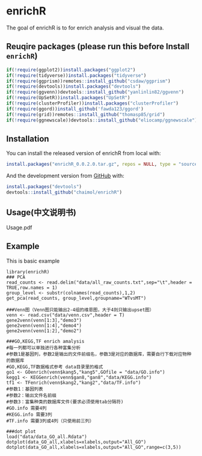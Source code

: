 
<!-- README.md is generated from README.Rmd. Please edit that file -->

# enrichR

<!-- badges: start -->
<!-- badges: end -->

The goal of enrichR is to for enrich analysis and visual the data.

## Reuqire packages (please run this before Install `enrichR`)

``` r
if(!require(ggplot2))install.packages("ggplot2")
if(!require(tidyverse))install.packages("tidyverse")
if(!require(ggprism))remotes::install_github("csdaw/ggprism")
if(!require(devtools))install.packages("devtools")
if(!require(ggvenn))devtools::install_github("yanlinlin82/ggvenn")
if(!require(UpSetR))install.packages("UpSetR")
if(!require(clusterProfiler))install.packages("clusterProfiler")
if(!require(ggord))install_github('fawda123/ggord')
if(!require(grid))remotes::install_github("thomasp85/grid")
if(!require(ggnewscale))devtools::install_github("eliocamp/ggnewscale")
```

## Installation

You can install the released version of enrichR from local with:

``` r
install.packages("enrichR_0.0.2.0.tar.gz", repos = NULL, type = "source")
```

And the development version from
[GitHub](https://github.com/chaimol/enrichR) with:

``` r
install.packages("devtools")
devtools::install_github("chaimol/enrichR")
```

## Usage(中文说明书)

Usage.pdf

## Example

This is basic example

    library(enrichR)
    ### PCA
    read_counts <- read.delim("data/all_raw_counts.txt",sep="\t",header = TRUE,row.names = 1)
    group_level <- substr(colnames(read_counts),1,2)
    get_pca(read_counts, group_level,groupname="WTvsMT")

    ###Venn图（Venn图只能输出2-4组的维恩图，大于4则只输出upset图）
    venn <- read.csv("data/venn.csv",header = T)
    gene2venn(venn[1:3],"demo3")
    gene2venn(venn[1:4],"demo4")
    gene2venn(venn[1:2],"demo2")

    ###GO,KEGG,TF enrich amalysis
    #每一列都可以单独进行各种富集分析
    #参数1是基因列，参数2是输出的文件前缀名，参数3是对应的数据库，需要自行下载对应物种的数据库
    #GO,KEGG,TF数据格式参考 data目录里的格式
    go1 <- GOenrich(venn$kang5,"kang5",GOfile = "data/GO.info")
    kegg1 <- KEGGenrich(venn$gan8,"gan8","data/KEGG.info")
    tf1 <- TFenrich(venn$kang2,"kang2","data/TF.info")
    #参数1：基因列表
    #参数2：输出文件名前缀
    #参数3：富集种类的数据库文件(要求必须使用tab分隔符)
    #GO.info 需要4列
    #KEGG.info 需要3列
    #TF.info 需要3列或4列（只使用前三列）

    ###dot plot
    load("data/data_GO_all.Rdata")
    dotplot(data_GO_all,xlabels=xlabels,output="All_GO")
    dotplot(data_GO_all,xlabels=xlabels,output="All_GO",range=c(3,5))
